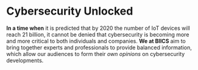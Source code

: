 # 
<html>
	<head>
		<title> Bordeaux Institute of International Cybersecurity Studies (BIICS) </title>
	</head>
		<h1> Cybersecurity Unlocked </h2>
			<body>
				<p1><strong>In a time when</strong> it is predicted that by 2020 the number of IoT devices will reach 21 billion, it cannot be denied that cybersecurity is becoming more and more critical to both individuals and companies.</p1>
				<p2><strong>We at BIICS </strong>aim to bring together experts and professionals to provide balanced information, which allow our audiences to form their <em>own opinions</em> on cybersecurity developments. </p2>
			</body>

</html>


